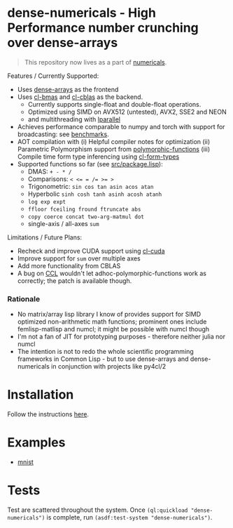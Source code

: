 # dense-numericals - High Performance number crunching over dense-arrays

> This repository now lives as a part of [numericals](https://github.com/digikar99/numericals).

Features / Currently Supported:

- Uses [dense-arrays](https://github.com/digikar99/dense-arrays) as the frontend
- Uses [cl-bmas](https://github.com/digikar99/cl-bmas) and [cl-cblas](https://github.com/digikar99/cl-cblas) as the backend. 
  - Currently supports single-float and double-float operations. 
  - Optimized using SIMD on AVX512 (untested), AVX2, SSE2 and NEON
  - and multithreading with [lparallel](https://lparallel.org/)
- Achieves performance comparable to numpy and torch with support for broadcasting: see [benchmarks](./benchmarks/).
- AOT compilation with 
  (i)   Helpful compiler notes for optimization
  (ii)  Parametric Polymorphism support from [polymorphic-functions](https://github.com/digikar99/polymorphic-functions/)
  (iii) Compile time form type inferencing using [cl-form-types](https://github.com/alex-gutev/cl-form-types/)
- Supported functions so far (see [src/package.lisp](src/package.lisp)):
  - DMAS: `+ - * /`
  - Comparisons: `< <= = /= >= >`
  - Trigonometric: `sin cos tan asin acos atan`
  - Hyperbolic `sinh cosh tanh asinh acosh atanh`
  - `log exp expt`
  - `ffloor fceiling fround ftruncate abs`
  - `copy coerce concat two-arg-matmul dot`
  - single-axis / all-axes `sum`
  
Limitations / Future Plans:

- Recheck and improve CUDA support using [cl-cuda](https://github.com/takagi/cl-cuda)
- Improve support for `sum` over multiple axes
- Add more functionality from CBLAS
- A bug on [CCL](https://github.com/Clozure/ccl/pull/369) wouldn't let adhoc-polymorphic-functions work as correctly; the patch is available though. 

### Rationale

- No matrix/array lisp library I know of provides support for SIMD optimized non-arithmetic math functions; prominent ones include femlisp-matlisp and numcl; it might be possible with numcl though
- I'm not a fan of JIT for prototyping purposes - therefore neither julia nor numcl
- The intention is not to redo the whole scientific programming frameworks in Common Lisp - but to use dense-arrays and dense-numericals in conjunction with projects like py4cl/2

# Installation

Follow the instructions [here](https://github.com/digikar99/adhoc-polymorphic-functions/#getting-it-from-ultralisp).

# Examples

- [mnist](examples/mnist.lisp)

# Tests

Test are scattered throughout the system. Once `(ql:quickload "dense-numericals")` is complete, run `(asdf:test-system "dense-numericals")`.
